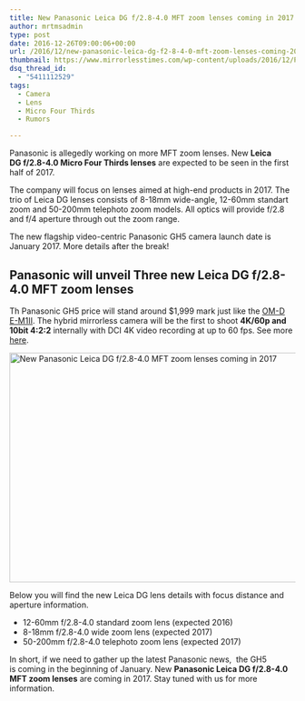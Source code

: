 ```yaml
---
title: New Panasonic Leica DG f/2.8-4.0 MFT zoom lenses coming in 2017
author: mrtmsadmin
type: post
date: 2016-12-26T09:00:06+00:00
url: /2016/12/new-panasonic-leica-dg-f2-8-4-0-mft-zoom-lenses-coming-2017/
thumbnail: https://www.mirrorlesstimes.com/wp-content/uploads/2016/12/Panasonic-Lumix-GH5-camera.jpg
dsq_thread_id:
  - "5411112529"
tags:
  - Camera
  - Lens
  - Micro Four Thirds
  - Rumors

---
```

Panasonic is allegedly working on more MFT zoom lenses. New **Leica DG f/2.8-4.0 Micro Four Thirds lenses** are expected to be seen in the first half of 2017.

The company will focus on lenses aimed at high-end products in 2017. The trio of Leica DG lenses consists of 8-18mm wide-angle, 12-60mm standart zoom and 50-200mm telephoto zoom models. All optics will provide f/2.8 and f/4 aperture through out the zoom range.

The new flagship video-centric Panasonic GH5 camera launch date is January 2017. More details after the break!<!--more-->

## Panasonic will unveil Three new Leica DG f/2.8-4.0 MFT zoom lenses

Th Panasonic GH5 price will stand around $1,999 mark just like the <a href="http://amzn.to/2eS7NeC" target="_blank">OM-D E-M1II</a>. The hybrid mirrorless camera will be the first to shoot **4K/60p and 10bit 4:2:2** internally with DCI 4K video recording at up to 60 fps. See more [here][1].

[<img class="aligncenter wp-image-821 size-full" title="New Panasonic Leica DG f/2.8-4.0 MFT zoom lenses coming in 2017" src="https://i0.wp.com/www.mirrorlesstimes.com/wp-content/uploads/2016/12/three-new-leica-dg-f2-8-4-0-mft-zoom-lenses-coming-2017.jpg?resize=600%2C404&#038;ssl=1" alt="New Panasonic Leica DG f/2.8-4.0 MFT zoom lenses coming in 2017" width="600" height="404" srcset="https://i0.wp.com/www.mirrorlesstimes.com/wp-content/uploads/2016/12/three-new-leica-dg-f2-8-4-0-mft-zoom-lenses-coming-2017.jpg?w=900&ssl=1 900w, https://i0.wp.com/www.mirrorlesstimes.com/wp-content/uploads/2016/12/three-new-leica-dg-f2-8-4-0-mft-zoom-lenses-coming-2017.jpg?resize=300%2C202&ssl=1 300w, https://i0.wp.com/www.mirrorlesstimes.com/wp-content/uploads/2016/12/three-new-leica-dg-f2-8-4-0-mft-zoom-lenses-coming-2017.jpg?resize=768%2C517&ssl=1 768w, https://i0.wp.com/www.mirrorlesstimes.com/wp-content/uploads/2016/12/three-new-leica-dg-f2-8-4-0-mft-zoom-lenses-coming-2017.jpg?resize=180%2C120&ssl=1 180w" sizes="(max-width: 600px) 100vw, 600px" data-recalc-dims="1" />][2]

Below you will find the new Leica DG lens details with focus distance and aperture information.

  * 12-60mm f/2.8-4.0 standard zoom lens (expected 2016)
  * 8-18mm f/2.8-4.0 wide zoom lens (expected 2017)
  * 50-200mm f/2.8-4.0 telephoto zoom lens (expected 2017)

In short, if we need to gather up the latest Panasonic news,  the GH5 is coming in the beginning of January. New **Panasonic Leica DG f/2.8-4.0 MFT zoom lenses** are coming in 2017. Stay tuned with us for more information.

 [1]: https://www.mirrorlesstimes.com/2016/12/panasonic-gh-ibis-dual-sd-card-slots/
 [2]: https://i0.wp.com/www.mirrorlesstimes.com/wp-content/uploads/2016/12/three-new-leica-dg-f2-8-4-0-mft-zoom-lenses-coming-2017.jpg?ssl=1